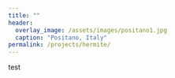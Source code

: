 ```yaml
---
title: ""
header:
  overlay_image: /assets/images/positano1.jpg
  caption: "Positano, Italy"
permalink: /projects/hermite/
---
```

test
